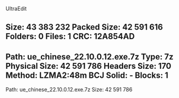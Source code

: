 
UltraEdit 

Size: 43 383 232
Packed Size: 42 591 616
Folders: 0
Files: 1
CRC: 12A854AD
----------------------------
Path: ue_chinese_22.10.0.12.exe.7z
Type: 7z
Physical Size: 42 591 786
Headers Size: 170
Method: LZMA2:48m BCJ
Solid: -
Blocks: 1
----
Path: ue_chinese_22.10.0.12.exe.7z
Size: 42 591 786
